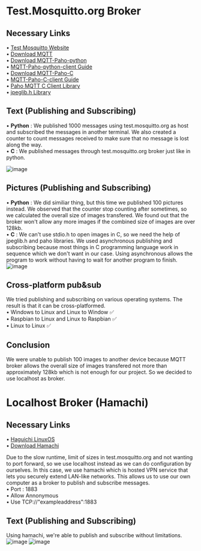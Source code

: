 # Test.Mosquitto.org Broker
## Necessary Links <br/>
• [Test Mosquitto Website](https://test.mosquitto.org/) <br/>
• [Download MQTT](https://mosquitto.org/download/) <br/>
• [Download MQTT-Paho-python](https://github.com/eclipse/paho.mqtt.python) <br/>
• [MQTT-Paho-python-client Guide](http://www.steves-internet-guide.com/into-mqtt-python-client/) <br/>
• [Download MQTT-Paho-C](https://github.com/eclipse/paho.mqtt.c) <br/>
• [MQTT-Paho-C-client Guide](https://docs.emqx.io/en/broker/v4.3/development/c.html#paho-c-usage-example) <br/>
• [Paho MQTT C Client Library](https://www.eclipse.org/paho/files/mqttdoc/MQTTClient/html/index.html) </br>
• [jpeglib.h Library](https://github.com/winlibs/libjpeg)

## Text (Publishing and Subscribing)
• **Python** : We published 1000 messages using test.mosquitto.org as host and subscribed the messages in another terminal. We also created a counter to count messages received to make sure that no message is lost along the way. <br/>
• **C** : We published messages through test.mosquitto.org broker just like in python.

![image](https://user-images.githubusercontent.com/87508144/133459762-a8877785-9e4b-48b3-bd6e-f5957ea428d8.png)

## Pictures (Publishing and Subscribing) 
• **Python** : We did similiar thing, but this time we published 100 pictures instead. We observed that the counter stop counting after sometimes, so we calculated the overall size of images transfered. We found out that the broker won't allow any more images if the combined size of images are over 128kb. <br/>
• **C** : We can't use stdio.h to open images in C, so we need the help of jpeglib.h and paho libraries. We used asynchronous publishing and subscribing because most things in C programming language work in sequence which we don't want in our case. Using asynchronous allows the program to work without having to wait for another program to finish.
![image](https://user-images.githubusercontent.com/87508144/133457337-0595e407-e394-4c31-bfaa-6612f3afa088.png)


## Cross-platform pub&sub
We tried publishing and subscribing on various operating systems. The result is that it can be cross-platformed. <br/>
• Windows to Linux and Linux to Window ✅<br/>
• Raspbian to Linux and Linux to Raspbian ✅<br/>
• Linux to Linux  ✅<br/>
 
## Conclusion
We were unable to publish 100 images to another device because MQTT broker allows the overall size of images transfered not more than approximately 128kb which is not enough for our project. So we decided to use localhost as broker.
# Localhost Broker (Hamachi)
## Necessary Links <br/>
• [Haguichi LinuxOS](https://haguichi.net/) <br/>
• [Download Hamachi](https://www.vpn.net/) <br/>

Due to the slow runtime, limit of sizes in test.mosquitto.org and not wanting to port forward, so we use localhost instead as we can do configuration by ourselves. In this case, we use hamachi which is hosted VPN service that lets you securely extend LAN-like networks. This allows us to use our own computer as a broker to publish and subscribe messages. <br/>
• Port : 1883 <br/>
• Allow Annonymous <br/>
• Use TCP://"exampleaddress":1883

## Text (Publishing and Subscribing)
Using hamachi, we're able to publish and subscribe without limitations. <br/>
![image](https://user-images.githubusercontent.com/87508144/133805124-fcb967d2-48d8-41d8-9786-af0df7b360dc.png)
![image](https://user-images.githubusercontent.com/87508144/133805067-a2172753-5784-436b-8b2e-58755df9d5ef.png)


